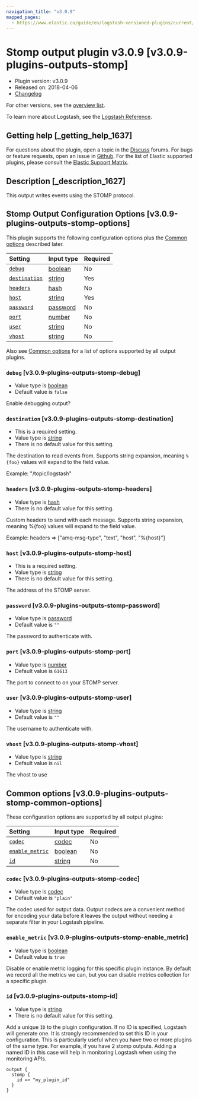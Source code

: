 ```yaml
---
navigation_title: "v3.0.9"
mapped_pages:
  - https://www.elastic.co/guide/en/logstash-versioned-plugins/current/v3.0.9-plugins-outputs-stomp.html
---
```


# Stomp output plugin v3.0.9 [v3.0.9-plugins-outputs-stomp]

* Plugin version: v3.0.9
* Released on: 2018-04-06
* [Changelog](https://github.com/logstash-plugins/logstash-output-stomp/blob/v3.0.9/CHANGELOG.md)

For other versions, see the [overview list](output-stomp-index.md).

To learn more about Logstash, see the [Logstash Reference](https://www.elastic.co/guide/en/logstash/current/index.html).

## Getting help [_getting_help_1637]

For questions about the plugin, open a topic in the [Discuss](http://discuss.elastic.co) forums. For bugs or feature requests, open an issue in [Github](https://github.com/logstash-plugins/logstash-output-stomp). For the list of Elastic supported plugins, please consult the [Elastic Support Matrix](https://www.elastic.co/support/matrix#matrix_logstash_plugins).

## Description [_description_1627]

This output writes events using the STOMP protocol.

## Stomp Output Configuration Options [v3.0.9-plugins-outputs-stomp-options]

This plugin supports the following configuration options plus the [Common options](v3-0-9-plugins-outputs-stomp.md#v3.0.9-plugins-outputs-stomp-common-options) described later.

| Setting | Input type | Required |
| :- | :- | :- |
| [`debug`](v3-0-9-plugins-outputs-stomp.md#v3.0.9-plugins-outputs-stomp-debug) | [boolean](/lsr/value-types.md#boolean) | No |
| [`destination`](v3-0-9-plugins-outputs-stomp.md#v3.0.9-plugins-outputs-stomp-destination) | [string](/lsr/value-types.md#string) | Yes |
| [`headers`](v3-0-9-plugins-outputs-stomp.md#v3.0.9-plugins-outputs-stomp-headers) | [hash](/lsr/value-types.md#hash) | No |
| [`host`](v3-0-9-plugins-outputs-stomp.md#v3.0.9-plugins-outputs-stomp-host) | [string](/lsr/value-types.md#string) | Yes |
| [`password`](v3-0-9-plugins-outputs-stomp.md#v3.0.9-plugins-outputs-stomp-password) | [password](/lsr/value-types.md#password) | No |
| [`port`](v3-0-9-plugins-outputs-stomp.md#v3.0.9-plugins-outputs-stomp-port) | [number](/lsr/value-types.md#number) | No |
| [`user`](v3-0-9-plugins-outputs-stomp.md#v3.0.9-plugins-outputs-stomp-user) | [string](/lsr/value-types.md#string) | No |
| [`vhost`](v3-0-9-plugins-outputs-stomp.md#v3.0.9-plugins-outputs-stomp-vhost) | [string](/lsr/value-types.md#string) | No |

Also see [Common options](v3-0-9-plugins-outputs-stomp.md#v3.0.9-plugins-outputs-stomp-common-options) for a list of options supported by all output plugins.

### `debug` [v3.0.9-plugins-outputs-stomp-debug]

* Value type is [boolean](/lsr/value-types.md#boolean)
* Default value is `false`

Enable debugging output?

### `destination` [v3.0.9-plugins-outputs-stomp-destination]

* This is a required setting.
* Value type is [string](/lsr/value-types.md#string)
* There is no default value for this setting.

The destination to read events from. Supports string expansion, meaning `%{foo}` values will expand to the field value.

Example: "/topic/logstash"

### `headers` [v3.0.9-plugins-outputs-stomp-headers]

* Value type is [hash](/lsr/value-types.md#hash)
* There is no default value for this setting.

Custom headers to send with each message. Supports string expansion, meaning %{foo} values will expand to the field value.

Example: headers ⇒ \["amq-msg-type", "text", "host", "%{host}"]

### `host` [v3.0.9-plugins-outputs-stomp-host]

* This is a required setting.
* Value type is [string](/lsr/value-types.md#string)
* There is no default value for this setting.

The address of the STOMP server.

### `password` [v3.0.9-plugins-outputs-stomp-password]

* Value type is [password](/lsr/value-types.md#password)
* Default value is `""`

The password to authenticate with.

### `port` [v3.0.9-plugins-outputs-stomp-port]

* Value type is [number](/lsr/value-types.md#number)
* Default value is `61613`

The port to connect to on your STOMP server.

### `user` [v3.0.9-plugins-outputs-stomp-user]

* Value type is [string](/lsr/value-types.md#string)
* Default value is `""`

The username to authenticate with.

### `vhost` [v3.0.9-plugins-outputs-stomp-vhost]

* Value type is [string](/lsr/value-types.md#string)
* Default value is `nil`

The vhost to use

## Common options [v3.0.9-plugins-outputs-stomp-common-options]

These configuration options are supported by all output plugins:

| Setting | Input type | Required |
| :- | :- | :- |
| [`codec`](v3-0-9-plugins-outputs-stomp.md#v3.0.9-plugins-outputs-stomp-codec) | [codec](/lsr/value-types.md#codec) | No |
| [`enable_metric`](v3-0-9-plugins-outputs-stomp.md#v3.0.9-plugins-outputs-stomp-enable_metric) | [boolean](/lsr/value-types.md#boolean) | No |
| [`id`](v3-0-9-plugins-outputs-stomp.md#v3.0.9-plugins-outputs-stomp-id) | [string](/lsr/value-types.md#string) | No |

### `codec` [v3.0.9-plugins-outputs-stomp-codec]

* Value type is [codec](/lsr/value-types.md#codec)
* Default value is `"plain"`

The codec used for output data. Output codecs are a convenient method for encoding your data before it leaves the output without needing a separate filter in your Logstash pipeline.

### `enable_metric` [v3.0.9-plugins-outputs-stomp-enable_metric]

* Value type is [boolean](/lsr/value-types.md#boolean)
* Default value is `true`

Disable or enable metric logging for this specific plugin instance. By default we record all the metrics we can, but you can disable metrics collection for a specific plugin.

### `id` [v3.0.9-plugins-outputs-stomp-id]

* Value type is [string](/lsr/value-types.md#string)
* There is no default value for this setting.

Add a unique `ID` to the plugin configuration. If no ID is specified, Logstash will generate one. It is strongly recommended to set this ID in your configuration. This is particularly useful when you have two or more plugins of the same type. For example, if you have 2 stomp outputs. Adding a named ID in this case will help in monitoring Logstash when using the monitoring APIs.

```
output {
  stomp {
    id => "my_plugin_id"
  }
}
```
